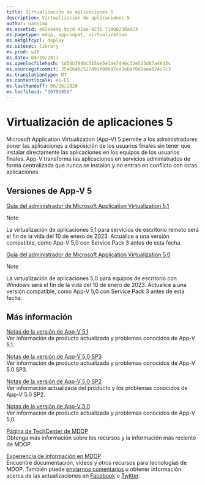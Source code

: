 ```yaml
---
title: Virtualización de aplicaciones 5
description: Virtualización de aplicaciones 5
author: dansimp
ms.assetid: e82eb44b-9ccd-41aa-923b-71400230ad23
ms.pagetype: mdop, appcompat, virtualization
ms.mktglfcycl: deploy
ms.sitesec: library
ms.prod: w10
ms.date: 04/19/2017
ms.openlocfilehash: 1d56b784bc515ae5e1ae7446c33e525d87a46d2c
ms.sourcegitcommit: 354664bc527d93f80687cd2eba70d1eea024c7c3
ms.translationtype: MT
ms.contentlocale: es-ES
ms.lasthandoff: 06/26/2020
ms.locfileid: "10795855"
---
```

# Virtualización de aplicaciones 5


Microsoft Application Virtualization (App-V) 5 permite a los administradores poner las aplicaciones a disposición de los usuarios finales sin tener que instalar directamente las aplicaciones en los equipos de los usuarios finales. App-V transforma las aplicaciones en servicios administrados de forma centralizada que nunca se instalan y no entran en conflicto con otras aplicaciones.

## Versiones de App-V 5


[Guía del administrador de Microsoft Application Virtualization 5,1](microsoft-application-virtualization-51-administrators-guide.md)

> [!NOTE]
> La virtualización de aplicaciones 5,1 para servicios de escritorio remoto será el fin de la vida del 10 de enero de 2023. Actualice a una versión compatible, como App-V 5,0 con Service Pack 3 antes de esta fecha.

[Guía del administrador de Microsoft Application Virtualization 5,0](microsoft-application-virtualization-50-administrators-guide.md)

> [!NOTE] 
> La virtualización de aplicaciones 5,0 para equipos de escritorio con Windows será el fin de la vida del 10 de enero de 2023. Actualice a una versión compatible, como App-V 5,0 con Service Pack 3 antes de esta fecha.

## Más información


<a href="" id="release-notes-for-app-v-5-1"></a>[Notas de la versión de App-V 5.1](release-notes-for-app-v-51.md)  
Ver información de producto actualizada y problemas conocidos de App-V 5,1.

<a href="" id="release-notes-for-app-v-5-0-sp3"></a>[Notas de la versión de App-V 5.0 SP3](release-notes-for-app-v-50-sp3.md)  
Ver información de producto actualizada y problemas conocidos de App-V 5.0 SP3.

<a href="" id="release-notes-for-app-v-5-0-sp2"></a>[Notas de la versión de App-V 5.0 SP2](release-notes-for-app-v-50-sp2.md)  
Ver información actualizada del producto y los problemas conocidos de App-V 5.0 SP2.

<a href="" id="release-notes-for-app-v-5-0"></a>[Notas de la versión de App-V 5.0](release-notes-for-app-v-50.md)  
Ver información de producto actualizada y problemas conocidos de App-V 5,0.

<a href="" id="mdop-techcenter-page"></a>[Página de TechCenter de MDOP](https://go.microsoft.com/fwlink/p/?LinkId=225286)  
Obtenga más información sobre los recursos y la información más reciente de MDOP.

<a href="" id="mdop-information-experience"></a>[Experiencia de información en MDOP](https://go.microsoft.com/fwlink/p/?LinkId=236032)  
Encuentre documentación, vídeos y otros recursos para tecnologías de MDOP. También puede [enviarnos comentarios](mailto:MDOPDocs@microsoft.com) u obtener información acerca de las actualizaciones en [Facebook](https://go.microsoft.com/fwlink/p/?LinkId=242445) o [Twitter](https://go.microsoft.com/fwlink/p/?LinkId=242447).






 

 





